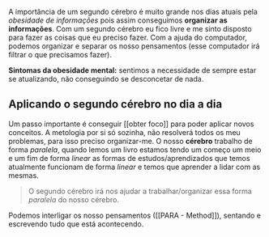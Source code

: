 A importância de um segundo cérebro é muito grande nos dias atuais pela *obesidade de informações* pois assim conseguimos **organizar as informações**.
Com um segundo cérebro eu fico livre e me sinto disposto para fazer as coisas que eu preciso fazer.
Com a ajuda do computador, podemos organizar e separar os nosso pensamentos (esse computador irá filtrar o que precisamos fazer).

**Sintomas da obesidade mental:** sentimos a necessidade de sempre estar se atualizando, não conseguindo se desconcetar de nada.

## Aplicando o segundo cérebro no dia a dia
Um passo importante é conseguir [[obter foco]] para poder aplicar novos conceitos.
A metologia por si só sozinha, não resolverá todos os meu problemas, para isso preciso organizar-me.
O nosso **cérebro** trabalho de forma *paralela*, quando lemos um livro estamos tendo um começo um meio e um fim de forma *linear* as formas de estudos/aprendizados que temos atualmente funcionam de forma *linear* e temos que aprender a lidar com as mesmas.

> O segundo cérebro irá nos ajudar a trabalhar/organizar essa forma *paralela* do nosso cérebro.

Podemos interligar os nosso pensamentos ([[PARA - Method]]), sentando e escrevendo tudo que está acontecendo.